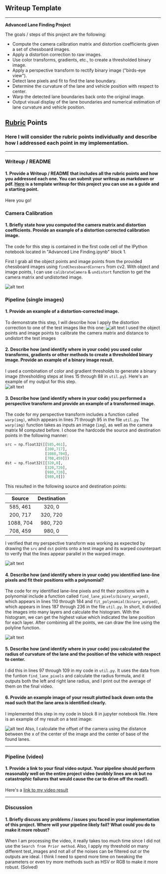 ## Writeup Template

---

**Advanced Lane Finding Project**

The goals / steps of this project are the following:

* Compute the camera calibration matrix and distortion coefficients given a set of chessboard images.
* Apply a distortion correction to raw images.
* Use color transforms, gradients, etc., to create a thresholded binary image.
* Apply a perspective transform to rectify binary image ("birds-eye view").
* Detect lane pixels and fit to find the lane boundary.
* Determine the curvature of the lane and vehicle position with respect to center.
* Warp the detected lane boundaries back onto the original image.
* Output visual display of the lane boundaries and numerical estimation of lane curvature and vehicle position.

[//]: # (Image References)

[image1]: ./examples/undistort_output.png "Undistorted"
[image2]: ./test_images/test1.jpg "Road Transformed"
[image3]: ./examples/binary_combo_example.jpg "Binary Example"
[image4]: ./examples/warped_straight_lines.jpg "Warp Example"
[image5]: ./examples/color_fit_lines.jpg "Fit Visual"
[image6]: ./examples/example_output.jpg "Output"
[video1]: ./project_video.mp4 "Video"

## [Rubric](https://review.udacity.com/#!/rubrics/571/view) Points

### Here I will consider the rubric points individually and describe how I addressed each point in my implementation.  

---

### Writeup / README

#### 1. Provide a Writeup / README that includes all the rubric points and how you addressed each one.  You can submit your writeup as markdown or pdf.  [Here](https://github.com/udacity/CarND-Advanced-Lane-Lines/blob/master/writeup_template.md) is a template writeup for this project you can use as a guide and a starting point.  

Here you go!

### Camera Calibration

#### 1. Briefly state how you computed the camera matrix and distortion coefficients. Provide an example of a distortion corrected calibration image.

The code for this step is contained in the first code cell of the IPython notebook located in "Advanced Line Finding.ipynb" block 1.

First I grab all the object points and image points from the provided chessboard images using `findChessboardCorners` from cv2. With object and image points, I can use `calibrateCamera` & `undistort` function to get the camera matrix and undistorted image.

![alt text](https://goo.gl/zfkLPQ)

### Pipeline (single images)

#### 1. Provide an example of a distortion-corrected image.

To demonstrate this step, I will describe how I apply the distortion correction to one of the test images like this one:
![alt text](https://goo.gl/zfkLPQ)
I used the object points and image points to calibrate the camera matrix and distance to undistort the test images
#### 2. Describe how (and identify where in your code) you used color transforms, gradients or other methods to create a thresholded binary image.  Provide an example of a binary image result.

I used a combination of color and gradient thresholds to generate a binary image (thresholding steps at lines 15 through 88 in `util.py`).  Here's an example of my output for this step.  
![alt text](https://goo.gl/MSmkPN)

#### 3. Describe how (and identify where in your code) you performed a perspective transform and provide an example of a transformed image.

The code for my perspective transform includes a function called `warp(img)`, which appears in lines 71 through 95 in the file `util.py`.  The `warp(img)` function takes as inputs an image (`img`), as well as the camera matrix M computed before.  I chose the hardcode the source and destination points in the following manner:

```python
src = np.float32([[585,461],
                  [200,717],
                  [1088,704],
                  [708,459]])
dst = np.float32([[320,0],
                  [320,720],
                  [980,720],
                  [980,0]])
```

This resulted in the following source and destination points:

| Source        | Destination   | 
|:-------------:|:-------------:| 
| 585, 461      | 320, 0        | 
| 200, 717      | 320, 720      |
| 1088, 704     | 980, 720      |
| 708, 459      | 980, 0        |

I verified that my perspective transform was working as expected by drawing the `src` and `dst` points onto a test image and its warped counterpart to verify that the lines appear parallel in the warped image.

![alt text](https://goo.gl/Yg5NFV)


#### 4. Describe how (and identify where in your code) you identified lane-line pixels and fit their positions with a polynomial?

The code for my identified lane-line pixels and fit their positions with a polynomial include a function called `find_lane_pixels(binary_warped)`, which appears in lines 110 through 184 and `fit_polynomial(binary_warped)`, which appears in lines 187 through 236 in the file `util.py`. In short, it divided the images into many layers and calculate the histogram. With the histogram, we can get the highest value which indicated the lane position for each layer. After combining all the points, we can draw the line using the polyline function. 

![alt text](https://goo.gl/xyqDUP)

#### 5. Describe how (and identify where in your code) you calculated the radius of curvature of the lane and the position of the vehicle with respect to center.

I did this in lines 97 through 109 in my code in `util.py`. It uses the data from the funtion `find_lane_pixels` and calculate the radius formula, and it outputs both the left and right lane radius, and I print out the average of them on the final video.

#### 6. Provide an example image of your result plotted back down onto the road such that the lane area is identified clearly.

I implemented this step in my code in block 8 in jupyter notebook file.  Here is an example of my result on a test image:

![alt text](https://goo.gl/X6EfRU)
Also, I calculate the offset of the camera using the distance between the x of the center of the image and the center of base of the found lanes.

---

### Pipeline (video)

#### 1. Provide a link to your final video output.  Your pipeline should perform reasonably well on the entire project video (wobbly lines are ok but no catastrophic failures that would cause the car to drive off the road!).

Here's a [link to my video result](https://youtu.be/2HLe7jOSUZs)

---

### Discussion

#### 1. Briefly discuss any problems / issues you faced in your implementation of this project.  Where will your pipeline likely fail?  What could you do to make it more robust?
When I am processing the video, it really takes too much time since I did not use the `Search from Prior method`. Also, I apply my threshold on many different test_images and not all of the noises can be filtered out or the outputs are ideal. I think I need to spend more time on tweaking the parameters or even try more methods such as HSV or RGB to make it more robust. (Solved)


